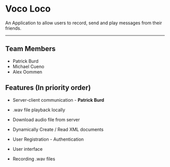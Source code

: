 # Voco Loco

An Application to allow users to record, send and play messages from their friends. 

----

## Team Members 

- Patrick Burd
- Michael Cueno
- Alex Oommen

## Features (In priority order)

+ Server-client communication - **Patrick Burd**

+ .wav file playback locally

+ Download audio file from server

+ Dynamically Create / Read XML documents 

+ User Registration - Authentication

+ User interface

+ Recording .wav files

